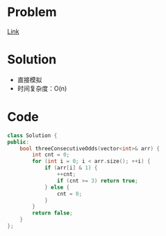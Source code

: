 # Problem
[Link]()

# Solution
* 直接模拟
* 时间复杂度：O(n)

# Code
```cpp
class Solution {
public:
    bool threeConsecutiveOdds(vector<int>& arr) {
        int cnt = 0;
        for (int i = 0; i < arr.size(); ++i) {
            if (arr[i] & 1) {
                ++cnt;
                if (cnt >= 3) return true;
            } else {
                cnt = 0;
            }
        }
        return false;
    }
};
```